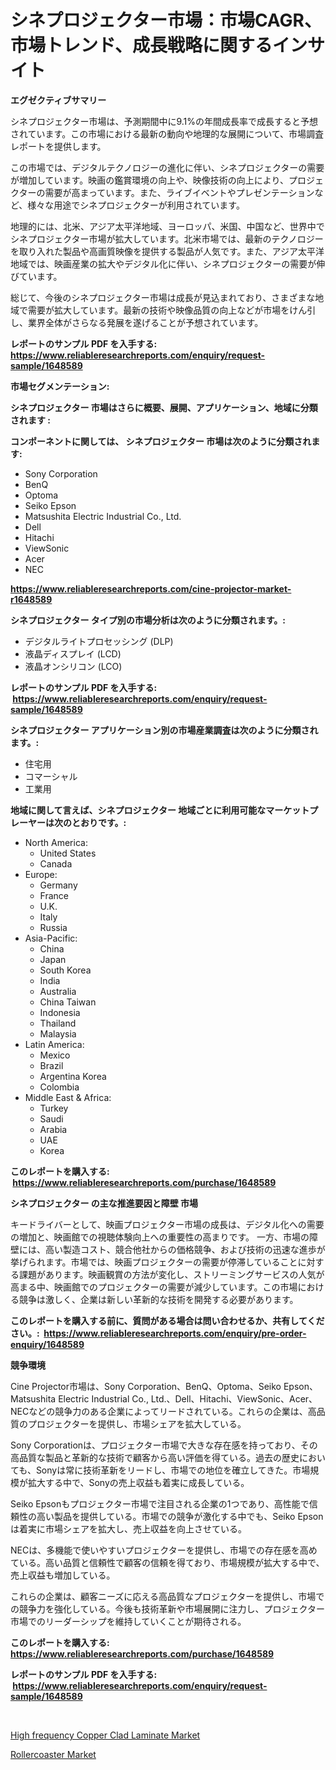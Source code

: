 <p><h1>シネプロジェクター市場：市場CAGR、市場トレンド、成長戦略に関するインサイト</h1></p><p><strong>エグゼクティブサマリー</strong></p>
<p><p>シネプロジェクター市場は、予測期間中に9.1%の年間成長率で成長すると予想されています。この市場における最新の動向や地理的な展開について、市場調査レポートを提供します。</p><p>この市場では、デジタルテクノロジーの進化に伴い、シネプロジェクターの需要が増加しています。映画の鑑賞環境の向上や、映像技術の向上により、プロジェクターの需要が高まっています。また、ライブイベントやプレゼンテーションなど、様々な用途でシネプロジェクターが利用されています。</p><p>地理的には、北米、アジア太平洋地域、ヨーロッパ、米国、中国など、世界中でシネプロジェクター市場が拡大しています。北米市場では、最新のテクノロジーを取り入れた製品や高画質映像を提供する製品が人気です。また、アジア太平洋地域では、映画産業の拡大やデジタル化に伴い、シネプロジェクターの需要が伸びています。</p><p>総じて、今後のシネプロジェクター市場は成長が見込まれており、さまざまな地域で需要が拡大しています。最新の技術や映像品質の向上などが市場をけん引し、業界全体がさらなる発展を遂げることが予想されています。</p></p>
<p><strong>レポートのサンプル PDF を入手する: <a href="https://www.reliableresearchreports.com/enquiry/request-sample/1648589">https://www.reliableresearchreports.com/enquiry/request-sample/1648589</a></strong></p>
<p><strong>市場セグメンテーション:</strong></p>
<p><strong> シネプロジェクター 市場はさらに概要、展開、アプリケーション、地域に分類されます :</strong></p>
<p><strong>コンポーネントに関しては、 シネプロジェクター 市場は次のように分類されます: &nbsp;</strong></p>
<p><ul><li>Sony Corporation</li><li>BenQ</li><li>Optoma</li><li>Seiko Epson</li><li>Matsushita Electric Industrial Co., Ltd.</li><li>Dell</li><li>Hitachi</li><li>ViewSonic</li><li>Acer</li><li>NEC</li></ul></p>
<p><strong><a href="https://www.reliableresearchreports.com/cine-projector-market-r1648589">https://www.reliableresearchreports.com/cine-projector-market-r1648589</a></strong></p>
<p><strong> シネプロジェクター タイプ別の市場分析は次のように分類されます。:</strong></p>
<p><ul><li>デジタルライトプロセッシング (DLP)</li><li>液晶ディスプレイ (LCD)</li><li>液晶オンシリコン (LCO)</li></ul></p>
<p><strong>レポートのサンプル PDF を入手する: &nbsp;<a href="https://www.reliableresearchreports.com/enquiry/request-sample/1648589">https://www.reliableresearchreports.com/enquiry/request-sample/1648589</a></strong></p>
<p><strong> シネプロジェクター アプリケーション別の市場産業調査は次のように分類されます。:</strong></p>
<p><ul><li>住宅用</li><li>コマーシャル</li><li>工業用</li></ul></p>
<p><strong>地域に関して言えば、シネプロジェクター 地域ごとに利用可能なマーケットプレーヤーは次のとおりです。:</strong></p>
<p><ul>
    <li>
        North America:
        <ul>
            <li>United States</li>
            <li>Canada</li>
        </ul>
    </li>
    <li>
        Europe:
        <ul>
            <li>Germany</li>
            <li>France</li>
            <li>U.K.</li>
            <li>Italy</li>
            <li>Russia</li>
        </ul>
    </li>
    <li>
        Asia-Pacific:
        <ul>
            <li>China</li>
            <li>Japan</li>
            <li>South Korea</li>
            <li>India</li>
            <li>Australia</li>
            <li>China Taiwan</li>
            <li>Indonesia</li>
            <li>Thailand</li>
            <li>Malaysia</li>
        </ul>
    </li>
    <li>
        Latin America:
        <ul>
            <li>Mexico</li>
            <li>Brazil</li>
            <li>Argentina Korea</li>
            <li>Colombia</li>
        </ul>
    </li>
    <li>
        Middle East & Africa:
        <ul>
            <li>Turkey</li>
            <li>Saudi</li>
            <li>Arabia</li>
            <li>UAE</li>
            <li>Korea</li>
        </ul>
    </li>
    </ul></p>
<p><strong>このレポートを購入する: &nbsp;<a href="https://www.reliableresearchreports.com/purchase/1648589">https://www.reliableresearchreports.com/purchase/1648589</a></strong></p>
<p><strong>シネプロジェクター の主な推進要因と障壁 市場</strong></p>
<p><p>キードライバーとして、映画プロジェクター市場の成長は、デジタル化への需要の増加と、映画館での視聴体験向上への重要性の高まりです。 一方、市場の障壁には、高い製造コスト、競合他社からの価格競争、および技術の迅速な進歩が挙げられます。市場では、映画プロジェクターの需要が停滞していることに対する課題があります。映画観賞の方法が変化し、ストリーミングサービスの人気が高まる中、映画館でのプロジェクターの需要が減少しています。この市場における競争は激しく、企業は新しい革新的な技術を開発する必要があります。</p></p>
<p><strong>このレポートを購入する前に、質問がある場合は問い合わせるか、共有してください。:&nbsp; <a href="https://www.reliableresearchreports.com/enquiry/pre-order-enquiry/1648589">https://www.reliableresearchreports.com/enquiry/pre-order-enquiry/1648589</a></strong></p>
<p><strong>競争環境</strong></p>
<p><p>Cine Projector市場は、Sony Corporation、BenQ、Optoma、Seiko Epson、Matsushita Electric Industrial Co., Ltd.、Dell、Hitachi、ViewSonic、Acer、NECなどの競争力のある企業によってリードされている。これらの企業は、高品質のプロジェクターを提供し、市場シェアを拡大している。</p><p>Sony Corporationは、プロジェクター市場で大きな存在感を持っており、その高品質な製品と革新的な技術で顧客から高い評価を得ている。過去の歴史においても、Sonyは常に技術革新をリードし、市場での地位を確立してきた。市場規模が拡大する中で、Sonyの売上収益も着実に成長している。</p><p>Seiko Epsonもプロジェクター市場で注目される企業の1つであり、高性能で信頼性の高い製品を提供している。市場での競争が激化する中でも、Seiko Epsonは着実に市場シェアを拡大し、売上収益を向上させている。</p><p>NECは、多機能で使いやすいプロジェクターを提供し、市場での存在感を高めている。高い品質と信頼性で顧客の信頼を得ており、市場規模が拡大する中で、売上収益も増加している。</p><p>これらの企業は、顧客ニーズに応える高品質なプロジェクターを提供し、市場での競争力を強化している。今後も技術革新や市場展開に注力し、プロジェクター市場でのリーダーシップを維持していくことが期待される。</p></p>
<p><strong>このレポートを購入する: &nbsp; <a href="https://www.reliableresearchreports.com/purchase/1648589">https://www.reliableresearchreports.com/purchase/1648589</a></strong></p>
<p><strong>レポートのサンプル PDF を入手する: &nbsp;<a href="https://www.reliableresearchreports.com/enquiry/request-sample/1648589">https://www.reliableresearchreports.com/enquiry/request-sample/1648589</a></strong><strong></strong></p>
<p>&nbsp;</p>
<p><p><a href="https://cute-banjo-8ca.notion.site/Decoding-High-frequency-Copper-Clad-Laminate-Market-Metrics-Market-Share-Trends-and-Growth-Patter-0db0c3c7836e424e9e1f3e4f9c081402">High frequency Copper Clad Laminate Market</a></p><p><a href="https://github.com/lataunyatinikmelvin59ilbd0dv/Market-Research-Report-List-2/blob/main/rollercoaster-market.md">Rollercoaster Market</a></p></p>